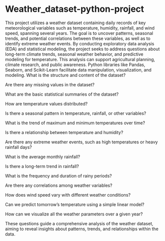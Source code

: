 # Weather_dataset-python-project 
This project utilizes a weather dataset containing daily records of key meteorological variables such as temperature, humidity, rainfall, and wind speed, spanning several years. The goal is to uncover patterns, seasonal trends, and potential correlations between these variables, as well as to identify extreme weather events. By conducting exploratory data analysis (EDA) and statistical modeling, the project seeks to address questions about long-term climate trends, seasonal weather behavior, and predictive modeling for temperature. This analysis can support agricultural planning, climate research, and public awareness. Python libraries like Pandas, Seaborn, and Scikit-Learn facilitate data manipulation, visualization, and modeling.
What is the structure and content of the dataset?

Are there any missing values in the dataset?

What are the basic statistical summaries of the dataset?

How are temperature values distributed?

Is there a seasonal pattern in temperature, rainfall, or other variables?

What is the trend of maximum and minimum temperatures over time?

Is there a relationship between temperature and humidity?

Are there any extreme weather events, such as high temperatures or heavy rainfall days?

What is the average monthly rainfall?

Is there a long-term trend in rainfall?

What is the frequency and duration of rainy periods?

Are there any correlations among weather variables?

How does wind speed vary with different weather conditions?

Can we predict tomorrow’s temperature using a simple linear model?

How can we visualize all the weather parameters over a given year?

These questions guide a comprehensive analysis of the weather dataset, aiming to reveal insights about patterns, trends, and relationships within the data.
